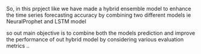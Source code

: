 So, in this prpject like we have made a hybrid ensemble model to enhance the time series forecasting accuracy by combining two different models ie NeuralProphet and LSTM model

so out main objective is to combine both the models prediction and improve the performance of out hybrid model by considering various evaluation metrics ..
